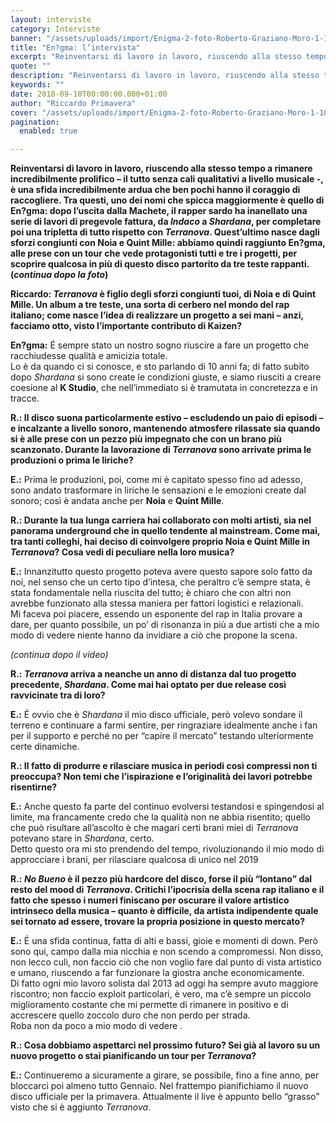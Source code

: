 ```yaml
---
layout: interviste
category: Interviste
banner: "/assets/uploads/import/Enigma-2-foto-Roberto-Graziano-Moro-1-1024x1020.jpg"
title: "En?gma: l’intervista"
excerpt: "Reinventarsi di lavoro in lavoro, riuscendo alla stesso tempo a rimanere incredibilmente prolifico – il tutto senza cali qualitativi a livello musicale -, è una sfida incredibilmente ardua che ben pochi hanno il coraggio di raccogliere. Tra questi, uno dei nomi che spicca maggiormente è quello di En?gma: dopo l’uscita dalla Machete, il rapper sardo ha inanellato…"
quote: ""
description: "Reinventarsi di lavoro in lavoro, riuscendo alla stesso tempo a rimanere incredibilmente prolifico – il tutto senza cali qualitativi a livello musicale -, è una sfida incredibilmente ardua che ben pochi hanno il coraggio di raccogliere. Tra questi, uno dei nomi che spicca maggiormente è quello di En?gma: dopo l’uscita dalla Machete, il rapper sardo ha inanellato…"
keywords: ""
date: 2018-09-10T00:00:00.000+01:00
author: "Riccardo Primavera"
cover: "/assets/uploads/import/Enigma-2-foto-Roberto-Graziano-Moro-1-1024x1020.jpg"
pagination:
  enabled: true

---
```


**Reinventarsi di lavoro in lavoro, riuscendo alla stesso tempo a rimanere incredibilmente prolifico – il tutto senza cali qualitativi a livello musicale -, è una sfida incredibilmente ardua che ben pochi hanno il coraggio di raccogliere. Tra questi, uno dei nomi che spicca maggiormente è quello di En?gma: dopo l’uscita dalla Machete, il rapper sardo ha inanellato una serie di lavori di pregevole fattura, da _Indaco_ a _Shardana_, per completare poi una tripletta di tutto rispetto con _Terranova_. Quest’ultimo nasce dagli sforzi congiunti con Noia e Quint Mille: abbiamo quindi raggiunto En?gma, alle prese con un tour che vede protagonisti tutti e tre i progetti, per scoprire qualcosa in più di questo disco partorito da tre teste rappanti. (_continua dopo la foto_)**

**Riccardo: _Terranova_ è figlio degli sforzi congiunti tuoi, di Noia e di Quint Mille. Un album a tre teste, una sorta di cerbero nel mondo del rap italiano; come nasce l’idea di realizzare un progetto a sei mani – anzi, facciamo otto, visto l’importante contributo di Kaizen?**

**En?gma:** É sempre stato un nostro sogno riuscire a fare un progetto che racchiudesse qualità e amicizia totale.  
Lo è da quando ci si conosce, e sto parlando di 10 anni fa; di fatto subito dopo _Shardana_ si sono create le condizioni giuste, e siamo riusciti a creare coesione al **K Studio**, che nell’immediato si è tramutata in concretezza e in tracce.

**R.: Il disco suona particolarmente estivo – escludendo un paio di episodi – e incalzante a livello sonoro, mantenendo atmosfere rilassate sia quando si è alle prese con un pezzo più impegnato che con un brano più scanzonato. Durante la lavorazione di _Terranova_ sono arrivate prima le produzioni o prima le liriche?**

**E.:** Prima le produzioni, poi, come mi è capitato spesso fino ad adesso, sono andato trasformare in liriche le sensazioni e le emozioni create dal sonoro; così è andata anche per **Noia** e **Quint Mille**.

**R.: Durante la tua lunga carriera hai collaborato con molti artisti, sia nel panorama underground che in quello tendente al mainstream. Come mai, tra tanti colleghi, hai deciso di coinvolgere proprio Noia e Quint Mille in _Terranova_? Cosa vedi di peculiare nella loro musica?**

**E.:** Innanzitutto questo progetto poteva avere questo sapore solo fatto da noi, nel senso che un certo tipo d’intesa, che peraltro c’è sempre stata, è stata fondamentale nella riuscita del tutto; è chiaro che con altri non avrebbe funzionato alla stessa maniera per fattori logistici e relazionali.  
Mi faceva poi piacere, essendo un esponente del rap in Italia provare a dare, per quanto possibile, un po’ di risonanza in più a due artisti che a mio modo di vedere niente hanno da invidiare a ciò che propone la scena.

_(continua dopo il video)_

**R.: _Terranova_ arriva a neanche un anno di distanza dal tuo progetto precedente, _Shardana_. Come mai hai optato per due release così ravvicinate tra di loro?**

**E.:** É ovvio che è _Shardana_ il mio disco ufficiale, però volevo sondare il terreno e continuare a farmi sentire, per ringraziare idealmente anche i fan per il supporto e perché no per “capire il mercato” testando ulteriormente certe dinamiche.

**R.: Il fatto di produrre e rilasciare musica in periodi così compressi non ti preoccupa? Non temi che l’ispirazione e l’originalità dei lavori potrebbe risentirne?**

**E.:** Anche questo fa parte del continuo evolversi testandosi e spingendosi al limite, ma francamente credo che la qualità non ne abbia risentito; quello che può risultare all’ascolto è che magari certi brani miei di _Terranova_ potevano stare in _Shardana_, certo.  
Detto questo ora mi sto prendendo del tempo, rivoluzionando il mio modo di approcciare i brani, per rilasciare qualcosa di unico nel 2019

**R.: _No Bueno_ è il pezzo più hardcore del disco, forse il più “lontano” dal resto del mood di _Terranova_. Critichi l’ipocrisia della scena rap italiano e il fatto che spesso i numeri finiscano per oscurare il valore artistico intrinseco della musica – quanto è difficile, da artista indipendente quale sei tornato ad essere, trovare la propria posizione in questo mercato?**

**E.:** É una sfida continua, fatta di alti e bassi, gioie e momenti di down. Però sono qui, campo dalla mia nicchia e non scendo a compromessi. Non disso, non lecco culi, non faccio ciò che non voglio fare dal punto di vista artistico e umano, riuscendo a far funzionare la giostra anche economicamente.  
Di fatto ogni mio lavoro solista dal 2013 ad oggi ha sempre avuto maggiore riscontro; non faccio exploit particolari, è vero, ma c’è sempre un piccolo miglioramento costante che mi permette di rimanere in positivo e di accrescere quello zoccolo duro che non perdo per strada.  
Roba non da poco a mio modo di vedere .

**R.: Cosa dobbiamo aspettarci nel prossimo futuro? Sei già al lavoro su un nuovo progetto o stai pianificando un tour per _Terranova_?**

**E.:** Continueremo a sicuramente a girare, se possibile, fino a fine anno, per bloccarci poi almeno tutto Gennaio. Nel frattempo pianifichiamo il nuovo disco ufficiale per la primavera. Attualmente il live è appunto bello “grasso” visto che si è aggiunto _Terranova_.